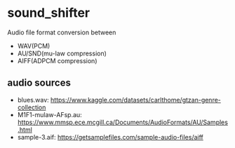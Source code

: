 # sound_shifter

Audio file format conversion between
- WAV(PCM)
- AU/SND(mu-law compression)
- AIFF(ADPCM compression)


## audio sources
- blues.wav: https://www.kaggle.com/datasets/carlthome/gtzan-genre-collection
- M1F1-mulaw-AFsp.au: https://www.mmsp.ece.mcgill.ca/Documents/AudioFormats/AU/Samples.html
- sample-3.aif: https://getsamplefiles.com/sample-audio-files/aiff